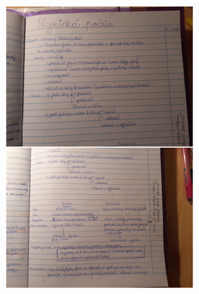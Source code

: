 ![lyricka-poezia-1](attachments/lyricka-poezia-1.jpg)
![lyricka-poezia-1](attachments/lyricka-poezia-2.jpg)
